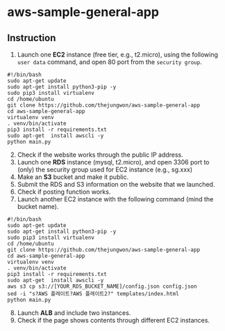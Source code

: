 # aws-sample-general-app
 
## Instruction
1. Launch one **EC2** instance (free tier, e.g., t2.micro), using the following `user data` command, and open 80 port from the `security group`.
```
#!/bin/bash
sudo apt-get update
sudo apt-get install python3-pip -y
sudo pip3 install virtualenv 
cd /home/ubuntu
git clone https://github.com/thejungwon/aws-sample-general-app
cd aws-sample-general-app
virtualenv venv
. venv/bin/activate
pip3 install -r requirements.txt
sudo apt-get  install awscli -y
python main.py
```
2. Check if the website works through the public IP address.
3. Launch one **RDS** instance (mysql, t2.micro), and open 3306 port to (only) the security group used for EC2 instance (e.g., sg.xxx)
4. Make an **S3** bucket and make it public.
5. Submit the RDS and S3 information on the website that we launched.
6. Check if posting function works.
7. Launch another EC2 instance with the following command (mind the bucket name).
```
#!/bin/bash
sudo apt-get update
sudo apt-get install python3-pip -y
sudo pip3 install virtualenv 
cd /home/ubuntu
git clone https://github.com/thejungwon/aws-sample-general-app
cd aws-sample-general-app
virtualenv venv
. venv/bin/activate
pip3 install -r requirements.txt
sudo apt-get  install awscli -y
aws s3 cp s3://[YOUR_RDS_BUCKET_NAME]/config.json config.json
sed -i "s?AWS 플레이트?AWS 플레이트2?" templates/index.html
python main.py
```
8. Launch **ALB** and include two instances.
9. Check if the page shows contents through different EC2 instances.
